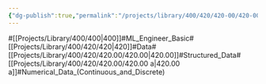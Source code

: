 ```yaml
---
{"dg-publish":true,"permalink":"/projects/library/400/420/420-00/420-00-a/","noteIcon":"0","created":"2024-01-29T12:37:57.622+09:00","updated":"2024-04-10T19:20:48.110+09:00"}
---
```


#[[Projects/Library/400/400\|400]]#ML_Engineer_Basic#[[Projects/Library/400/420/420\|420]]#Data#[[Projects/Library/400/420/420.00/420.00\|420.00]]#Structured_Data#[[Projects/Library/400/420/420.00/420.00 a\|420.00 a]]#Numerical_Data_(Continuous_and_Discrete)



